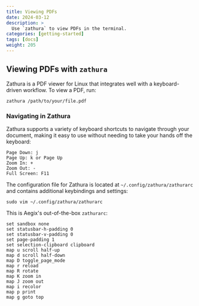 ```yaml
---
title: Viewing PDFs
date: 2024-03-12
description: >
  Use `zathura` to view PDFs in the terminal.
categories: [getting-started]
tags: [docs]
weight: 205
---
```


## Viewing PDFs with `zathura`

Zathura is a PDF viewer for Linux that integrates well with a keyboard-driven workflow. To view a PDF, run:

``` shell
zathura /path/to/your/file.pdf
```

### Navigating in Zathura
Zathura supports a variety of keyboard shortcuts to navigate through your document, making it easy to use without needing to take your hands off the keyboard:
```
Page Down: j
Page Up: k or Page Up
Zoom In: +
Zoom Out: -
Full Screen: F11
```

The configuration file for Zathura is located at `~/.config/zathura/zathurarc` and contains additional keybindings and settings:

``` shell
sudo vim ~/.config/zathura/zathurarc
```

This is Aegix's out-of-the-box `zathurarc`:
``` shell
set sandbox none
set statusbar-h-padding 0
set statusbar-v-padding 0
set page-padding 1
set selection-clipboard clipboard
map u scroll half-up
map d scroll half-down
map D toggle_page_mode
map r reload
map R rotate
map K zoom in
map J zoom out
map i recolor
map p print
map g goto top
```